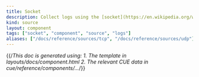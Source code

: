 ```yaml
---
title: Socket
description: Collect logs using the [socket](https://en.wikipedia.org/wiki/Network_socket) client
kind: source
layout: component
tags: ["socket", "component", "source", "logs"]
aliases: ["/docs/reference/sources/tcp", "/docs/reference/sources/udp"]
---
```


{{/*This doc is generated using:
     1. The template in layouts/docs/component.html
2. The relevant CUE data in cue/reference/components/...*/}}
